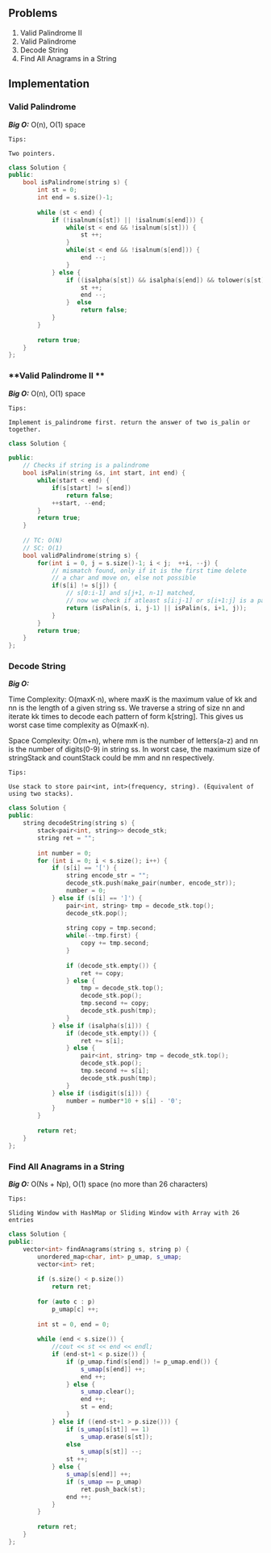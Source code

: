 ## Problems

1. Valid Palindrome II                         
2. Valid Palindrome
3. Decode String
4. Find All Anagrams in a String                     

## Implementation

### **Valid Palindrome**

***Big O:*** O(n), O(1) space
```
Tips: 

Two pointers.
```
```c++
class Solution {
public:
    bool isPalindrome(string s) {
        int st = 0;
        int end = s.size()-1;
        
        while (st < end) {
            if (!isalnum(s[st]) || !isalnum(s[end])) {
                while(st < end && !isalnum(s[st])) {
                    st ++;
                }
                while(st < end && !isalnum(s[end])) {
                    end --;
                }
            } else {
                if ((isalpha(s[st]) && isalpha(s[end]) && tolower(s[st]) == tolower(s[end])) || (s[st] - '0' == s[end] - '0')) {
                    st ++;
                    end --;
                }  else 
                    return false;
            } 
        }
        
        return true;
    }
};
```
### **Valid Palindrome II  **

***Big O:*** O(n), O(1) space
```
Tips: 

Implement is_palindrome first. return the answer of two is_palin or together.
```
```c++
class Solution {

public:
    // Checks if string is a palindrome
    bool isPalin(string &s, int start, int end) {
        while(start < end) {
            if(s[start] != s[end])
                return false;
            ++start, --end;
        }
        return true;
    }
    
    // TC: O(N)
    // SC: O(1)
    bool validPalindrome(string s) {
        for(int i = 0, j = s.size()-1; i < j;  ++i, --j) {
            // mismatch found, only if it is the first time delete
            // a char and move on, else not possible
            if(s[i] != s[j]) {
                // s[0:i-1] and s[j+1, n-1] matched,
                // now we check if atleast s[i:j-1] or s[i+1:j] is a palindrome
                return (isPalin(s, i, j-1) || isPalin(s, i+1, j));
            }
        }
        return true;
    }
};
```

### **Decode String**

***Big O:*** 

Time Complexity: O(maxK⋅n), where maxK is the maximum value of kk and nn is the length of a given string ss. We traverse a string of size nn and iterate kk times to decode each pattern of form k[string]. This gives us worst case time complexity as O(maxK⋅n).

Space Complexity: O(m+n), where mm is the number of letters(a-z) and nn is the number of digits(0-9) in string ss. In worst case, the maximum size of stringStack and countStack could be mm and nn respectively.
```
Tips: 

Use stack to store pair<int, int>(frequency, string). (Equivalent of using two stacks).
```
```c++
class Solution {
public:
    string decodeString(string s) {
        stack<pair<int, string>> decode_stk;
        string ret = "";
        
        int number = 0;
        for (int i = 0; i < s.size(); i++) {
            if (s[i] == '[') {
                string encode_str = "";
                decode_stk.push(make_pair(number, encode_str));
                number = 0;
            } else if (s[i] == ']') {
                pair<int, string> tmp = decode_stk.top(); 
                decode_stk.pop();
                
                string copy = tmp.second;
                while(--tmp.first) {
                    copy += tmp.second;
                }
                
                if (decode_stk.empty()) {
                    ret += copy;
                } else {
                    tmp = decode_stk.top();
                    decode_stk.pop();
                    tmp.second += copy;
                    decode_stk.push(tmp);
                }
            } else if (isalpha(s[i])) {
                if (decode_stk.empty()) {
                    ret += s[i];
                } else {
                    pair<int, string> tmp = decode_stk.top(); 
                    decode_stk.pop();
                    tmp.second += s[i];
                    decode_stk.push(tmp);
                }
            } else if (isdigit(s[i])) {
                number = number*10 + s[i] - '0';
            }
        }
        
        return ret;
    }
};
```
### **Find All Anagrams in a String**

***Big O:*** O(Ns + Np), O(1) space (no more than 26 characters)
```
Tips: 

Sliding Window with HashMap or Sliding Window with Array with 26 entries
```
```c++
class Solution {
public:
    vector<int> findAnagrams(string s, string p) {
        unordered_map<char, int> p_umap, s_umap;
        vector<int> ret;
        
        if (s.size() < p.size())
            return ret;
        
        for (auto c : p)
            p_umap[c] ++;
        
        int st = 0, end = 0;
        
        while (end < s.size()) {
            //cout << st << end << endl;
            if (end-st+1 < p.size()) {
                if (p_umap.find(s[end]) != p_umap.end()) {
                    s_umap[s[end]] ++;
                    end ++;
                } else {
                    s_umap.clear();
                    end ++;
                    st = end;
                }
            } else if ((end-st+1 > p.size())) {
                if (s_umap[s[st]] == 1)
                    s_umap.erase(s[st]);
                else
                    s_umap[s[st]] --;
                st ++;
            } else {
                s_umap[s[end]] ++;
                if (s_umap == p_umap)
                    ret.push_back(st);
                end ++;
            }
        }
        
        return ret;
    }
};
```